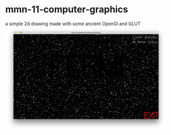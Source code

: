 # mmn-11-computer-graphics
a simple 2d drawing made with some ancient OpenGl and GLUT
![screenshot](screenshot.png)
